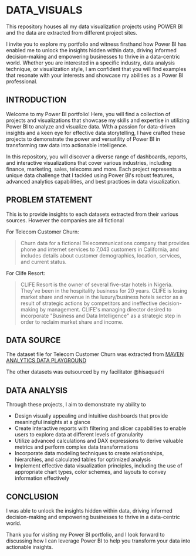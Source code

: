 # DATA_VISUALS
This repository houses all my data visualization projects using POWER BI and the data are extracted from different project sites.

I invite you to explore my portfolio and witness firsthand how Power BI has enabled me to unlock the insights hidden within data, driving informed decision-making and empowering businesses to thrive in a data-centric world. Whether you are interested in a specific industry, data analysis technique, or visualization style, I am confident that you will find examples that resonate with your interests and showcase my abilities as a Power BI professional.
## INTRODUCTION
Welcome to my Power BI portfolio! Here, you will find a collection of projects and visualizations that showcase my skills and expertise in utilizing Power BI to analyze and visualize data. With a passion for data-driven insights and a keen eye for effective data storytelling, I have crafted these projects to demonstrate the power and versatility of Power BI in transforming raw data into actionable intelligence.

In this repository, you will discover a diverse range of dashboards, reports, and interactive visualizations that cover various industries, including finance, marketing, sales, telecoms and more. Each project represents a unique data challenge that I tackled using Power BI's robust features, advanced analytics capabilities, and best practices in data visualization.

## PROBLEM STATEMENT
This is to provide insights to each datasets extracted from their various sources. However the companies are all fictional 

For Telecom Customer Churn: 
>Churn data for a fictional Telecommunications company that provides phone and internet services to 7,043 customers in California, and includes details about customer demographics, location, services, and current status.

For Clife Resort: 
>CLIFE Resort is the owner of several five-star hotels in Nigeria. They've been in the hospitality business for 20 years. CLIFE is losing market share and revenue in the luxury/business hotels sector as a result of strategic actions by competitors and ineffective decision-making by management. CLIFE's managing director desired to incorporate "Business and Data Intelligence" as a strategic step in order to reclaim market share and income.
## DATA SOURCE
The dataset file for Telecom Customer Churn was extracted from [MAVEN ANALYTICS DATA PLAYGROUND](https://mavenanalytics.io/data-playground?page=2&pageSize=5) 

The other datasets was outsourced by my facilitator @hisaquadri
## DATA ANALYSIS
Through these projects, I aim to demonstrate my ability to

+ Design visually appealing and intuitive dashboards that provide meaningful insights at a glance
+ Create interactive reports with filtering and slicer capabilities to enable users to explore data at different levels of granularity
+ Utilize advanced calculations and DAX expressions to derive valuable metrics and perform complex data transformations
+ Incorporate data modeling techniques to create relationships, hierarchies, and calculated tables for optimized analysis
+ Implement effective data visualization principles, including the use of appropriate chart types, color schemes, and layouts to convey information effectively
## CONCLUSION
I was able to unlock the insights hidden within data, driving informed decision-making and empowering businesses to thrive in a data-centric world.

Thank you for visiting my Power BI portfolio, and I look forward to discussing how I can leverage Power BI to help you transform your data into actionable insights.
